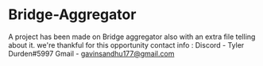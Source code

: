 # Bridge-Aggregator
A project has been made on Bridge aggregator also with an extra file telling about it.
we're thankful for this opportunity
contact info : Discord - Tyler Durden#5997 Gmail - gavinsandhu177@gmail.com
